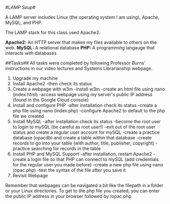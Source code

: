 #*LAMP Seup*#

A LAMP server includes Linux (the operating system I am using), Apache, MySQL, and PHP.

The LAMP stack for this class used Apache2. 

**Apache2:**  An HTTP server that makes my files available to others on the web.
**MySQL:** A relational database
**PHP:** A programming langauge that interacts with databases

##Tasks##
All tasks were completed by following Professor Burns' instructions in our video
lectures and Systems Librarianship webpage.

1. Upgrade my machine
2. Install Apache2
	-then check its status
3. Create a webpage with w3m
	-install w3m
	-create an html file using nano (index.html)
	-access webpage using my server's public IP address (found in the Google Cloud console)
4. Install and configure PHP
	-after installation check its status
	-create a php file using nano (index.php)
	-configure Apache2 to default to the php file we created
5.  Install MySQL
	-after installation check its status
	-become the root user to login to mySQL (be careful as root user!)
	-exit out of the root user status and create a regular user account for mySQL
	-create a practice database (opacdb) and create a table within that database
	-create records to go into your table (with author, title, publisher, copyright)
	-practice searching for records in the table
6. Install PHP and MySQL Support
	-after installation, restart Apache2
	-create a login file so that PHP can connect to mySQL (add credentials for the regular
user you made before)
	-create a new php file using nano (opac.php)
	-test the syntax of the file after you save it
7. Revisit Webpage

Remember that webpages can be navigated a bit like the filepath in a folder or your
Linux directories. To get to the php file you created, you can enter the public IP address
in your browser followed by /opac.php 

